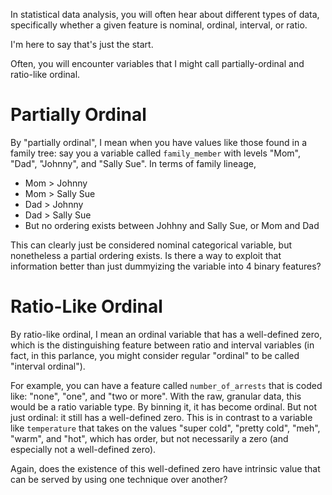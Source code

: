 
In statistical data analysis, you will often hear about different types of data, specifically whether
a given feature is nominal, ordinal, interval, or ratio.  

I'm here to say that's just the start.  

Often, you will encounter variables that I might call partially-ordinal and ratio-like ordinal.

# Partially Ordinal
By "partially ordinal", I mean when you have values like those found in a family tree: say you a variable called 
`family_member` with levels "Mom", "Dad", "Johnny", and "Sally Sue".  In terms of family lineage, 
* Mom > Johnny
* Mom > Sally Sue
* Dad > Johnny
* Dad > Sally Sue
* But no ordering exists between Johhny and Sally Sue, or Mom and Dad

This can clearly just be considered nominal categorical variable, but nonetheless a partial ordering exists.  Is
there a way to exploit that information better than just dummyizing the variable into 4 binary features?

# Ratio-Like Ordinal 
By ratio-like ordinal, I mean an ordinal variable that has a well-defined zero, which is the distinguishing feature
between ratio and interval variables (in fact, in this parlance, you might consider regular "ordinal" to be 
called "interval ordinal").  

For example, you can have a feature called `number_of_arrests` that is coded like: "none", "one", and "two or more".  With
the raw, granular data, this would be a ratio variable type.  By binning it, it has become ordinal.  But not just
ordinal: it still has a well-defined zero.  This is in contrast to a variable like `temperature` that takes on
the values "super cold", "pretty cold", "meh", "warm", and "hot", which has order, but not necessarily a zero (and
especially not a well-defined zero).  

Again, does the existence of this well-defined zero have intrinsic value that can be served by using one
technique over another?  
